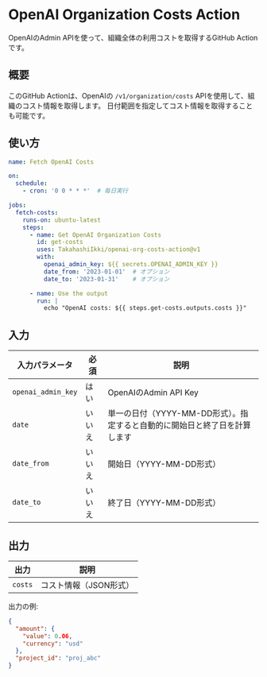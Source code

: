 # OpenAI Organization Costs Action

OpenAIのAdmin APIを使って、組織全体の利用コストを取得するGitHub Actionです。

## 概要

このGitHub Actionは、OpenAIの `/v1/organization/costs` APIを使用して、組織のコスト情報を取得します。
日付範囲を指定してコスト情報を取得することも可能です。

## 使い方

```yaml
name: Fetch OpenAI Costs

on:
  schedule:
    - cron: '0 0 * * *'  # 毎日実行

jobs:
  fetch-costs:
    runs-on: ubuntu-latest
    steps:
      - name: Get OpenAI Organization Costs
        id: get-costs
        uses: TakahashiIkki/openai-org-costs-action@v1
        with:
          openai_admin_key: ${{ secrets.OPENAI_ADMIN_KEY }}
          date_from: '2023-01-01'  # オプション
          date_to: '2023-01-31'    # オプション

      - name: Use the output
        run: |
          echo "OpenAI costs: ${{ steps.get-costs.outputs.costs }}"
```

## 入力

| 入力パラメータ | 必須 | 説明 |
|------------|------|------|
| `openai_admin_key` | はい | OpenAIのAdmin API Key |
| `date` | いいえ | 単一の日付（YYYY-MM-DD形式）。指定すると自動的に開始日と終了日を計算します |
| `date_from` | いいえ | 開始日（YYYY-MM-DD形式） |
| `date_to` | いいえ | 終了日（YYYY-MM-DD形式） |

## 出力

| 出力 | 説明 |
|------|------|
| `costs` | コスト情報（JSON形式） |

出力の例:
```json
{
  "amount": {
    "value": 0.06,
    "currency": "usd"
  },
  "project_id": "proj_abc"
}
```
